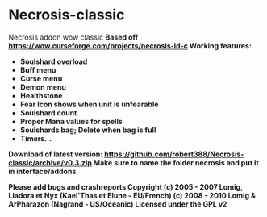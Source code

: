 # Necrosis-classic
Necrosis addon wow classic
<b>Based off https://wow.curseforge.com/projects/necrosis-ld-c 
Working features:
- Soulshard overload
- Buff menu
- Curse menu
- Demon menu
- Healthstone 
- Fear Icon shows when unit is unfearable
- Soulshard count
- Proper Mana values for spells
- Soulshards bag; Delete when bag is full 
- Timers... 

Download of latest version:
https://github.com/robert388/Necrosis-classic/archive/v0.3.zip
Make sure to name the folder necrosis and put it in interface/addons


Please add bugs and crashreports
Copyright
(c) 2005 - 2007 Lomig, Liadora et Nyx (Kael'Thas et Elune - EU/French)
(c) 2008 - 2010 Lomig & ArPharazon (Nagrand - US/Oceanic)
Licensed under the GPL v2
